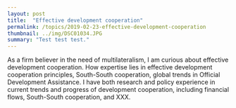 ```yaml
---
layout: post
title:  "Effective development cooperation"
permalink: /topics/2019-02-23-effective-development-cooperation
thumbnail: ../img/DSC01034.JPG
summary: "Test test test."
---
```


As a firm believer in the need of multilateralism, I am curious about effective development cooperation. How expertise lies in effective development cooperation principles, South-South cooperation, global trends in Official Development Assistance. I have both research and policy experience in current trends and progress of development cooperation, including financial flows, South-South cooperation, and XXX.
